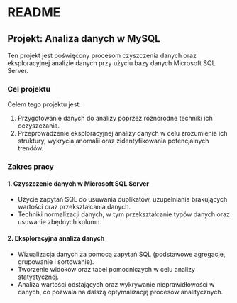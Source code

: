 # README

## Projekt: Analiza danych w MySQL

Ten projekt jest poświęcony procesom czyszczenia danych oraz eksploracyjnej analizie danych przy użyciu bazy danych Microsoft SQL Server. 

### Cel projektu

Celem tego projektu jest:

1. Przygotowanie danych do analizy poprzez różnorodne techniki ich oczyszczania.
2. Przeprowadzenie eksploracyjnej analizy danych w celu zrozumienia ich struktury, wykrycia anomalii oraz zidentyfikowania potencjalnych trendów.

### Zakres pracy

#### 1. Czyszczenie danych w Microsoft SQL Server
- Użycie zapytań SQL do usuwania duplikatów, uzupełniania brakujących wartości oraz przekształcania danych.
- Techniki normalizacji danych, w tym przekształcanie typów danych oraz usuwanie zbędnych kolumn.

#### 2. Eksploracyjna analiza danych
- Wizualizacja danych za pomocą zapytań SQL (podstawowe agregacje, grupowanie i sortowanie).
- Tworzenie widoków oraz tabel pomocniczych w celu analizy statystycznej.
- Analiza wartości odstających oraz wykrywanie nieprawidłowości w danych, co pozwala na dalszą optymalizację procesów analitycznych.

